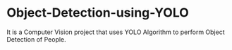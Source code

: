 # Object-Detection-using-YOLO
It is a Computer Vision project that uses YOLO Algorithm to perform Object Detection of People.
